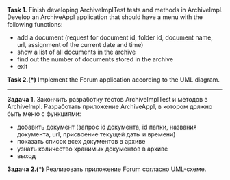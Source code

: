 **Task 1.**
Finish developing ArchiveImplTest tests and methods in ArchiveImpl.
Develop an ArchiveAppl application that should have a menu with the following functions:
- add a document (request for document id, folder id, document name, url, assignment of the current date and time)
- show a list of all documents in the archive
- find out the number of documents stored in the archive
- exit

**Task 2.(*)**
Implement the Forum application according to the UML diagram.

___________________________________________________


**Задача 1.**
Закончить разработку тестов ArchiveImplTest и методов в ArchiveImpl.
Разработать приложение ArchiveAppl, в котором должно быть меню с функциями:
- добавить документ (запрос id документа, id папки, названия документа, url, присвоение текущей даты и времени)
- показать список всех документов в архиве 
- узнать количество хранимых документов в архиве
- выход

**Задача 2.(*)**
Реализовать приложение Forum согласно UML-схеме.












